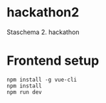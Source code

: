 # hackathon2
Staschema 2. hackathon

# Frontend setup

    npm install -g vue-cli
    npm install
    npm run dev
